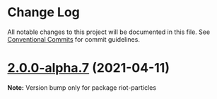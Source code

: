 # Change Log

All notable changes to this project will be documented in this file.
See [Conventional Commits](https://conventionalcommits.org) for commit guidelines.

# [2.0.0-alpha.7](https://github.com/matteobruni/tsparticles/compare/riot-particles@1.0.1...riot-particles@2.0.0-alpha.7) (2021-04-11)

**Note:** Version bump only for package riot-particles
